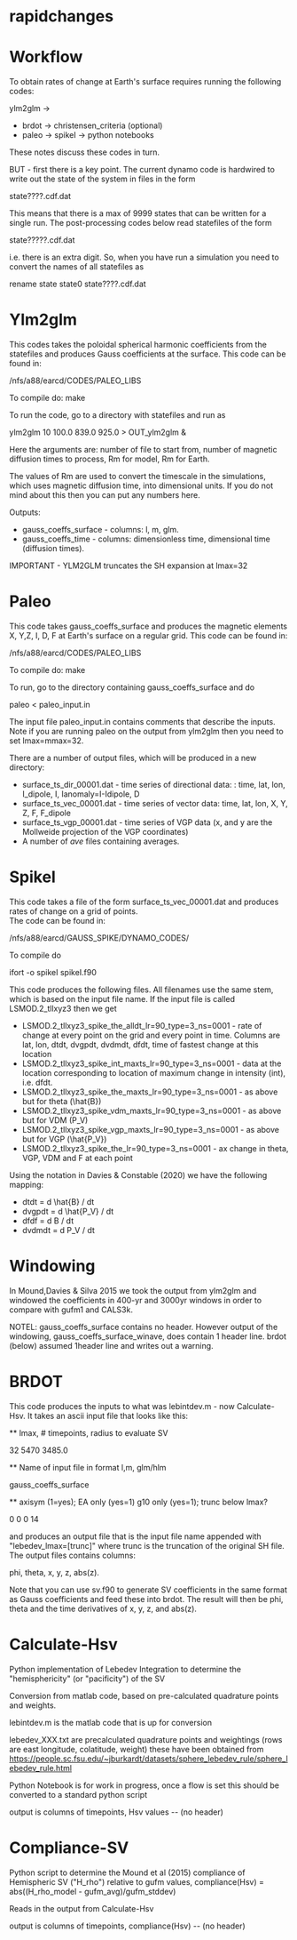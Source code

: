 # rapidchanges

# Workflow
To obtain rates of change at Earth's surface requires running the following codes: 

ylm2glm ->
* brdot -> christensen_criteria (optional)
* paleo -> spikeI -> python notebooks

These notes discuss these codes in turn. 

BUT - first there is a key point. The current dynamo code is hardwired to write out the state of the system in files in the form 

state????.cdf.dat

This means that there is a max of 9999 states that can be written for a single run. The post-processing codes below 
read statefiles of the form

state?????.cdf.dat

i.e. there is an extra digit. So, when you have run a simulation you need to convert the names of all statefiles as

rename state state0 state????.cdf.dat

# Ylm2glm

This codes takes the poloidal spherical harmonic coefficients from the statefiles and produces Gauss coefficients at the surface. 
This code can be found in: 

/nfs/a88/earcd/CODES/PALEO_LIBS

To compile do: make

To run the code, go to a directory with statefiles and run as

ylm2glm 10 100.0 839.0 925.0 > OUT_ylm2glm &

Here the arguments are: number of file to start from, number of magnetic diffusion times to process, Rm for model, Rm for Earth. 

The values of Rm are used to convert the timescale in the simulations, which uses magnetic diffusion time, into dimensional 
units. If you do not mind about this then you can put any numbers here. 

Outputs: 
* gauss_coeffs_surface - columns: l, m, glm. 
* gauss_coeffs_time - columns: dimensionless time, dimensional time (diffusion times). 

IMPORTANT - YLM2GLM truncates the SH expansion at lmax=32

# Paleo

This code takes gauss_coeffs_surface and produces the magnetic elements X, Y,Z, I, D, F at Earth's surface on a regular grid. 
This code can be found in: 

/nfs/a88/earcd/CODES/PALEO_LIBS

To compile do: make

To run, go to the directory containing gauss_coeffs_surface and do

paleo < paleo_input.in

The input file paleo_input.in contains comments that describe the inputs. Note if you are running paleo on the output from 
ylm2glm then you need to set lmax=mmax=32. 

There are a number of output files, which will be produced in a new directory:
* surface_ts_dir_00001.dat - time series of directional data: : time, lat, lon, I_dipole, I, Ianomaly=I-Idipole, D
* surface_ts_vec_00001.dat - time series of vector data: time, lat, lon, X, Y, Z, F, F_dipole
* surface_ts_vgp_00001.dat - time series of VGP data (x, and y are the Mollweide projection of the VGP coordinates)
* A number of _ave_ files containing averages. 

# SpikeI

This code takes a file of the form surface_ts_vec_00001.dat and produces rates of change on a grid of points.  
The code can be found in:

/nfs/a88/earcd/GAUSS_SPIKE/DYNAMO_CODES/

To compile do

ifort -o spikeI spikeI.f90

This code produces the following files. All filenames use the same stem, which is based on the input file name. 
If the input file is called LSMOD.2_tllxyz3 then we get
* LSMOD.2_tllxyz3_spike_the_alldt_lr=90_type=3_ns=0001 - rate of change at every point on the grid and every point in time. Columns are lat, lon, dtdt, dvgpdt, dvdmdt, dfdt, time of fastest change at this location
* LSMOD.2_tllxyz3_spike_int_maxts_lr=90_type=3_ns=0001 - data at the location corresponding to location of maximum change in intensity (int), i.e. dfdt. 
* LSMOD.2_tllxyz3_spike_the_maxts_lr=90_type=3_ns=0001 - as above but for theta (\hat{B})
* LSMOD.2_tllxyz3_spike_vdm_maxts_lr=90_type=3_ns=0001 - as above but for VDM (P_V)
* LSMOD.2_tllxyz3_spike_vgp_maxts_lr=90_type=3_ns=0001 - as above but for VGP (\hat{P_V})
* LSMOD.2_tllxyz3_spike_the_lr=90_type=3_ns=0001 - ax change in theta, VGP, VDM and F at each point

Using the notation in Davies & Constable (2020) we have the following mapping: 
* dtdt = d \hat{B} / dt
* dvgpdt = d \hat{P_V} / dt
* dfdf = d B / dt
* dvdmdt = d P_V / dt

# Windowing

In Mound,Davies & Silva 2015 we took the output from ylm2glm and windowed the coefficients in 400-yr and 3000yr windows in order to compare with gufm1 and CALS3k. 

NOTEL: gauss_coeffs_surface contains no header. However output of the windowing, gauss_coeffs_surface_winave, does contain 1 header line. brdot (below) assumed 1header line and writes out a warning. 

# BRDOT

This code produces the inputs to what was lebintdev.m - now Calculate-Hsv. It takes an ascii input file that looks like this: 

** lmax, # timepoints, radius to evaluate SV

32 5470 3485.0

** Name of input file in format l,m, glm/hlm

gauss_coeffs_surface

** axisym (1=yes); EA only (yes=1) g10 only (yes=1); trunc below lmax?

0 0 0 14

and produces an output file that is the input file name appended with "lebedev_lmax=[trunc]" where trunc is the truncation of the original SH file. The output files contains columns: 

phi, theta, x, y, z, abs(z). 

Note that you can use sv.f90 to generate SV coefficients in the same format as Gauss coefficients and feed these into brdot. The result will then be phi, theta and the time derivatives of x, y, z, and abs(z). 

# Calculate-Hsv
Python implementation of Lebedev Integration to determine the "hemisphericity" (or "pacificity") of the SV

Conversion from matlab code, based on pre-calculated quadrature points and weights.

lebintdev.m is the matlab code that is up for conversion

lebedev_XXX.txt are precalculated quadrature points and weightings (rows are east longitude, colatitude, weight)
these have been obtained from https://people.sc.fsu.edu/~jburkardt/datasets/sphere_lebedev_rule/sphere_lebedev_rule.html

Python Notebook is for work in progress, once a flow is set this should be converted to a standard python script

output is columns of timepoints, Hsv values -- (no header)

# Compliance-SV
Python script to determine the Mound et al (2015) compliance of Hemispheric SV ("H_rho") relative to gufm values, compliance(Hsv) = abs((H_rho_model - gufm_avg)/gufm_stddev)

Reads in the output from Calculate-Hsv

output is columns of timepoints, compliance(Hsv) -- (no header)
